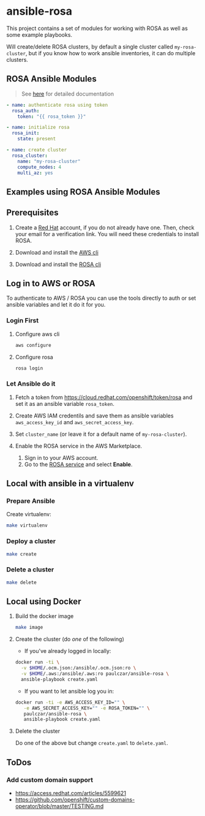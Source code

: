 # ansible-rosa

This project contains a set of modules for working with ROSA as well as some example playbooks.

Will create/delete ROSA clusters, by default a single cluster called `my-rosa-cluster`, but if you know how to work ansible inventories, it can do multiple clusters.

## ROSA Ansible Modules

> See [here](docs/modules.md) for detailed documentation

```yaml
- name: authenticate rosa using token
  rosa_auth:
    token: "{{ rosa_token }}"

- name: initialize rosa
  rosa_init:
    state: present

- name: create cluster
  rosa_cluster:
    name: "my-rosa-cluster"
    compute_nodes: 4
    multi_az: yes
```

## Examples using ROSA Ansible Modules

## Prerequisites

1. Create a [Red Hat](https://cloud.redhat.com) account, if you do not already have one. Then, check your email for a verification link. You will need these credentials to install ROSA.

1. Download and install the [AWS cli](https://aws.amazon.com/cli/)

1. Download and install the [ROSA cli](https://www.openshift.com/products/amazon-openshift/download?extIdCarryOver=true&sc_cid=701f2000001Css5AAC)

## Log in to AWS or ROSA

To authenticate to AWS / ROSA you can use the tools directly to auth or set ansible variables and let it do it for you.

### Login First

1. Configure aws cli

    ```bash
    aws configure
    ```

2. Configure rosa

    ```bash
    rosa login
    ```

### Let Ansible do it

1. Fetch a token from https://cloud.redhat.com/openshift/token/rosa and set it as an ansible variable `rosa_token`.

1. Create AWS IAM credentils and save them as ansible variables `aws_access_key_id` and `aws_secret_access_key`.

1. Set `cluster_name` (or leave it for a default name of `my-rosa-cluster`).

1. Enable the ROSA service in the AWS Marketplace.

    1. Sign in to your AWS account.
    1. Go to the [ROSA service](https://console.aws.amazon.com/rosa/) and select **Enable**.

## Local with ansible in a virtualenv

### Prepare Ansible

Create virtualenv:

```bash
make virtualenv
```

### Deploy a cluster

```bash
make create
```

### Delete a cluster

```bash
make delete
```

## Local using Docker

1. Build the docker image

    ```bash
    make image
    ```

2. Create the cluster (do *one* of the following)

    * If you've already logged in locally:

    ```bash
    docker run -ti \
      -v $HOME/.ocm.json:/ansible/.ocm.json:ro \
      -v $HOME/.aws:/ansible/.aws:ro paulczar/ansible-rosa \
      ansible-playbook create.yaml
    ```

    * If you want to let ansible log you in:

    ```bash
    docker run -ti -e AWS_ACCESS_KEY_ID="" \
       -e AWS_SECRET_ACCESS_KEY="" -e ROSA_TOKEN="" \
       paulczar/ansible-rosa \
       ansible-playbook create.yaml
    ```

3. Delete the cluster

    Do one of the above but change `create.yaml` to `delete.yaml`.


## ToDos

### Add custom domain support

* https://access.redhat.com/articles/5599621
* https://github.com/openshift/custom-domains-operator/blob/master/TESTING.md